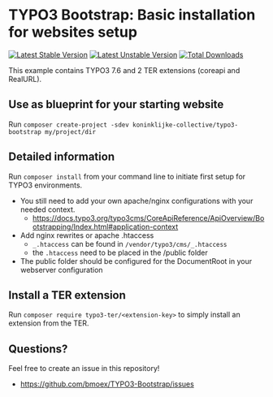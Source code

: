 TYPO3 Bootstrap: Basic installation for websites setup
======================================================
                        
[![Latest Stable Version](https://poser.pugx.org/koninklijke-collective/typo3-bootstrap/version)](https://packagist.org/packages/koninklijke-collective/typo3-bootstrap) 
[![Latest Unstable Version](https://poser.pugx.org/koninklijke-collective/typo3-bootstrap/v/unstable)](//packagist.org/packages/koninklijke-collective/typo3-bootstrap) 
[![Total Downloads](https://poser.pugx.org/koninklijke-collective/typo3-bootstrap/downloads)](https://packagist.org/packages/koninklijke-collective/typo3-bootstrap)

This example contains TYPO3 7.6 and 2 TER extensions (coreapi and RealURL).
 
 
Use as blueprint for your starting website
------------------------------------------
Run `composer create-project -sdev koninklijke-collective/typo3-bootstrap my/project/dir`
 
Detailed information
--------------------

 Run `composer install` from your command line to initiate first setup for TYPO3 environments.
 
 * You still need to add your own apache/nginx configurations with your needed context.
    * https://docs.typo3.org/typo3cms/CoreApiReference/ApiOverview/Bootstrapping/Index.html#application-context
 * Add nginx rewrites or apache .htaccess 
    * `_.htaccess` can be found in `/vendor/typo3/cms/_.htaccess`
    * the `.htaccess` need to be placed in the /public folder
 * The public folder should be configured for the DocumentRoot in your webserver configuration
 

Install a TER extension
-----------------------
Run `composer require typo3-ter/<extension-key>` to simply install an extension from the TER.

Questions?
----------

Feel free to create an issue in this repository! 
* https://github.com/bmoex/TYPO3-Bootstrap/issues 
